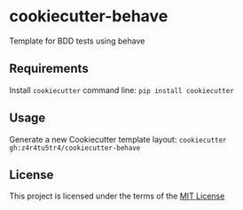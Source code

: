 cookiecutter-behave
===================

Template for BDD tests using behave

Requirements
------------
Install `cookiecutter` command line: `pip install cookiecutter`    

Usage
-----
Generate a new Cookiecutter template layout: `cookiecutter gh:z4r4tu5tr4/cookiecutter-behave`    

License
-------
This project is licensed under the terms of the [MIT License](/LICENSE)
